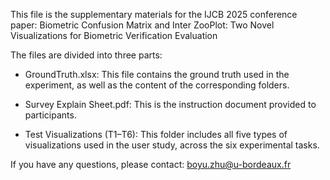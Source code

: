 This file is the supplementary materials for the IJCB 2025 conference paper:
Biometric Confusion Matrix and Inter ZooPlot: Two Novel Visualizations for Biometric Verification Evaluation

The files are divided into three parts:

- GroundTruth.xlsx:
This file contains the ground truth used in the experiment, as well as the content of the corresponding folders.

- Survey Explain Sheet.pdf:
This is the instruction document provided to participants.

- Test Visualizations (T1–T6):
This folder includes all five types of visualizations used in the user study, across the six experimental tasks.

If you have any questions, please contact: boyu.zhu@u-bordeaux.fr